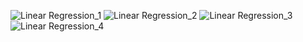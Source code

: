 ![Linear Regression_1](https://github.com/user-attachments/assets/9ce62ac2-9a2c-48eb-b103-7197ed2f31e6)
![Linear Regression_2](https://github.com/user-attachments/assets/b8d6b7a9-fddb-4c12-a94c-e0ab23958ba1)
![Linear Regression_3](https://github.com/user-attachments/assets/c250585c-cce4-4715-86cb-742996575458)
![Linear Regression_4](https://github.com/user-attachments/assets/cdefac2d-9007-447f-a6e2-488b5a16c874)
